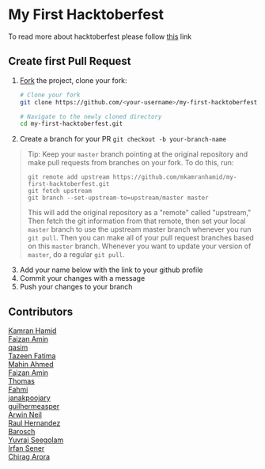 # My First Hacktoberfest
To read more about hacktoberfest please follow [this](https://hacktoberfest.digitalocean.com/) link

## Create first Pull Request

1.  [Fork](https://help.github.com/articles/fork-a-repo/) the project, clone
    your fork:

    ```sh
    # Clone your fork
    git clone https://github.com/<your-username>/my-first-hacktoberfest.git

    # Navigate to the newly cloned directory
    cd my-first-hacktoberfest.git
    ```
2. Create a branch for your PR `git checkout -b your-branch-name`

> Tip: Keep your `master` branch pointing at the original repository and make
> pull requests from branches on your fork. To do this, run:
>
> ```
> git remote add upstream https://github.com/mkamranhamid/my-first-hacktoberfest.git
> git fetch upstream
> git branch --set-upstream-to=upstream/master master
> ```
>
> This will add the original repository as a "remote" called "upstream,"
> Then fetch the git information from that remote, then set your local `master`
> branch to use the upstream master branch whenever you run `git pull`.
> Then you can make all of your pull request branches based on this `master`
> branch. Whenever you want to update your version of `master`, do a regular
> `git pull`.


3. Add your name below with the link to your github profile
4. Commit your changes with a message
5. Push your changes to your branch

## Contributors
[Kamran Hamid](https://github.com/mkamranhamid)</br>
[Faizan Amin](https://github.com/Faizanamin)</br>
[qasim](https://github.com/qasimabbas209)</br>
[Tazeen Fatima](https://github.com/tazeenfatima)</br>
[Mahin Ahmed](https://github.com/hmahin2)</br>
[Faizan Amin](https://github.com/Faizanamin)</br>
[Thomas](https://github.com/35601)</br>
[Fahmi](https://github.com/fahmimuh)</br>
[janakpoojary](https://github.com/janakpoojary)</br>
[guilhermeasper](https://github.com/Guilhermeasper)</br>
[Arwin Neil](https://github.com/arwinneil)</br>
[Raul Hernandez](https://github.com/Raal9410)</br>
[Barosch](https://github.com/barosch47)</br>
[Yuvraj Seegolam](https://github.com/yuvraj108c)</br>
[Irfan Sener](https://github.com/irfansener)</br>
[Chirag Arora](https://github.com/thechiragarora)</br>

